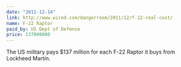 ```yaml
---
date: "2011-12-14"
link: http://www.wired.com/dangerroom/2011/12/f-22-real-cost/
name: F-22 Raptor
paid_by: US Dept of Defense
price: 137000000
---
```


The US military pays $137 million for each F-22 Raptor it buys from Lockheed Martin.

